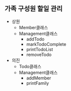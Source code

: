 ## 가족 구성원 할일 관리

- 상원
  - Member클래스
  - Management클래스
    - addTodo
    - markTodoComplete
    - printTodoList
    - removeTodo
- 의진
  - Todo클래스
  - Management클래스
    - addMember
    - printFamily